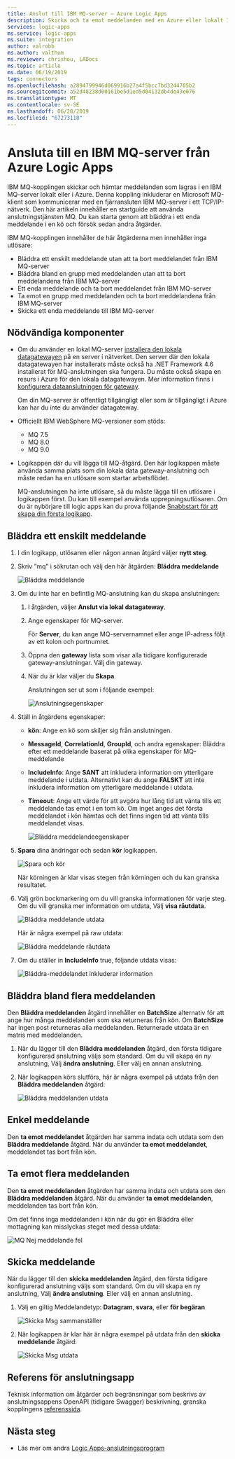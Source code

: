 ```yaml
---
title: Anslut till IBM MQ-server – Azure Logic Apps
description: Skicka och ta emot meddelanden med en Azure eller lokalt IBM MQ-server och Azure Logic Apps
services: logic-apps
ms.service: logic-apps
ms.suite: integration
author: valrobb
ms.author: valthom
ms.reviewer: chrishou, LADocs
ms.topic: article
ms.date: 06/19/2019
tags: connectors
ms.openlocfilehash: a2894799946d069916b27a4f5bcc7bd3244705b2
ms.sourcegitcommit: a52d48238d00161be5d1ed5d04132db4de43e076
ms.translationtype: MT
ms.contentlocale: sv-SE
ms.lasthandoff: 06/20/2019
ms.locfileid: "67273118"
---
```

# <a name="connect-to-an-ibm-mq-server-from-azure-logic-apps"></a>Ansluta till en IBM MQ-server från Azure Logic Apps

IBM MQ-kopplingen skickar och hämtar meddelanden som lagras i en IBM MQ-server lokalt eller i Azure. Denna koppling inkluderar en Microsoft MQ-klient som kommunicerar med en fjärransluten IBM MQ-server i ett TCP/IP-nätverk. Den här artikeln innehåller en startguide att använda anslutningstjänsten MQ. Du kan starta genom att bläddra i ett enda meddelande i en kö och försök sedan andra åtgärder.

IBM MQ-kopplingen innehåller de här åtgärderna men innehåller inga utlösare:

- Bläddra ett enskilt meddelande utan att ta bort meddelandet från IBM MQ-server
- Bläddra bland en grupp med meddelanden utan att ta bort meddelandena från IBM MQ-server
- Ett enda meddelande och ta bort meddelandet från IBM MQ-server
- Ta emot en grupp med meddelanden och ta bort meddelandena från IBM MQ-server
- Skicka ett enda meddelande till IBM MQ-server

## <a name="prerequisites"></a>Nödvändiga komponenter

* Om du använder en lokal MQ-server [installera den lokala datagatewayen](../logic-apps/logic-apps-gateway-install.md) på en server i nätverket. Den server där den lokala datagatewayen har installerats måste också ha .NET Framework 4.6 installerat för MQ-anslutningen ska fungera. Du måste också skapa en resurs i Azure för den lokala datagatewayen. Mer information finns i [konfigurera dataanslutningen för gateway](../logic-apps/logic-apps-gateway-connection.md).

  Om din MQ-server är offentligt tillgängligt eller som är tillgängligt i Azure kan har du inte du använder datagateway.

* Officiellt IBM WebSphere MQ-versioner som stöds:

  * MQ 7.5
  * MQ 8.0
  * MQ 9.0

* Logikappen där du vill lägga till MQ-åtgärd. Den här logikappen måste använda samma plats som din lokala data gateway-anslutning och måste redan ha en utlösare som startar arbetsflödet. 

  MQ-anslutningen ha inte utlösare, så du måste lägga till en utlösare i logikappen först. Du kan till exempel använda upprepningsutlösaren. Om du är nybörjare till logic apps kan du prova följande [Snabbstart för att skapa din första logikapp](../logic-apps/quickstart-create-first-logic-app-workflow.md). 

## <a name="browse-a-single-message"></a>Bläddra ett enskilt meddelande

1. I din logikapp, utlösaren eller någon annan åtgärd väljer **nytt steg**. 

1. Skriv ”mq” i sökrutan och välj den här åtgärden: **Bläddra meddelande**

   ![Bläddra meddelande](media/connectors-create-api-mq/Browse_message.png)

1. Om du inte har en befintlig MQ-anslutning kan du skapa anslutningen:  

   1. I åtgärden, väljer **Anslut via lokal datagateway**.
   
   1. Ange egenskaper för MQ-server.  

      För **Server**, du kan ange MQ-servernamnet eller ange IP-adress följt av ett kolon och portnumret.
    
   1. Öppna den **gateway** lista som visar alla tidigare konfigurerade gateway-anslutningar. Välj din gateway.
    
   1. När du är klar väljer du **Skapa**. 
   
      Anslutningen ser ut som i följande exempel:

      ![Anslutningsegenskaper](media/connectors-create-api-mq/Connection_Properties.png)

1. Ställ in åtgärdens egenskaper:

   * **kön**: Ange en kö som skiljer sig från anslutningen.

   * **MessageId**, **CorrelationId**, **GroupId**, och andra egenskaper: Bläddra efter ett meddelande baserat på olika egenskaper för MQ-meddelande

   * **IncludeInfo**: Ange **SANT** att inkludera information om ytterligare meddelande i utdata. Alternativt kan du ange **FALSKT** att inte inkludera information om ytterligare meddelande i utdata.

   * **Timeout**: Ange ett värde för att avgöra hur lång tid att vänta tills ett meddelande tas emot i en tom kö. Om inget anges det första meddelandet i kön hämtas och det finns ingen tid att vänta tills meddelandet visas.

     ![Bläddra meddelandeegenskaper](media/connectors-create-api-mq/Browse_message_Props.png)

1. **Spara** dina ändringar och sedan **kör** logikappen.

   ![Spara och kör](media/connectors-create-api-mq/Save_Run.png)

   När körningen är klar visas stegen från körningen och du kan granska resultatet.

1. Välj grön bockmarkering om du vill granska informationen för varje steg. Om du vill granska mer information om utdata, Välj **visa råutdata**.

   ![Bläddra meddelande utdata](media/connectors-create-api-mq/Browse_message_output.png)  

   Här är några exempel på raw utdata:

   ![Bläddra meddelande råutdata](media/connectors-create-api-mq/Browse_message_raw_output.png)

1. Om du ställer in **IncludeInfo** true, följande utdata visas:

   ![Bläddra-meddelandet inkluderar information](media/connectors-create-api-mq/Browse_message_Include_Info.png)

## <a name="browse-multiple-messages"></a>Bläddra bland flera meddelanden

Den **Bläddra meddelanden** åtgärd innehåller en **BatchSize** alternativ för att ange hur många meddelanden som ska returneras från kön.  Om **BatchSize** har ingen post returneras alla meddelanden. Returnerade utdata är en matris med meddelanden.

1. När du lägger till den **Bläddra meddelanden** åtgärd, den första tidigare konfigurerad anslutning väljs som standard. Om du vill skapa en ny anslutning, Välj **ändra anslutning**. Eller välj en annan anslutning.

1. När logikappen körs slutförs, här är några exempel på utdata från den **Bläddra meddelanden** åtgärd:

   ![Bläddra meddelanden utdata](media/connectors-create-api-mq/Browse_messages_output.png)

## <a name="receive-single-message"></a>Enkel meddelande

Den **ta emot meddelandet** åtgärden har samma indata och utdata som den **Bläddra meddelande** åtgärd. När du använder **ta emot meddelandet**, meddelandet tas bort från kön.

## <a name="receive-multiple-messages"></a>Ta emot flera meddelanden

Den **ta emot meddelanden** åtgärden har samma indata och utdata som den **Bläddra meddelanden** åtgärd. När du använder **ta emot meddelanden**, meddelanden tas bort från kön.

Om det finns inga meddelanden i kön när du gör en Bläddra eller mottagning kan misslyckas steget med dessa utdata:  

![MQ Nej meddelande fel](media/connectors-create-api-mq/MQ_No_Msg_Error.png)

## <a name="send-message"></a>Skicka meddelande

När du lägger till den **skicka meddelanden** åtgärd, den första tidigare konfigurerad anslutning väljs som standard. Om du vill skapa en ny anslutning, Välj **ändra anslutning**. Eller välj en annan anslutning.

1. Välj en giltig Meddelandetyp: **Datagram**, **svara**, eller **för begäran**  

   ![Skicka Msg sammanställer](media/connectors-create-api-mq/Send_Msg_Props.png)

1. När logikappen är klar här är några exempel på utdata från den **skicka meddelande** åtgärd:

   ![Skicka Msg utdata](media/connectors-create-api-mq/Send_Msg_Output.png)

## <a name="connector-reference"></a>Referens för anslutningsapp

Teknisk information om åtgärder och begränsningar som beskrivs av anslutningsappens OpenAPI (tidigare Swagger) beskrivning, granska kopplingens [referenssida](/connectors/mq/).

## <a name="next-steps"></a>Nästa steg

* Läs mer om andra [Logic Apps-anslutningsprogram](../connectors/apis-list.md)
